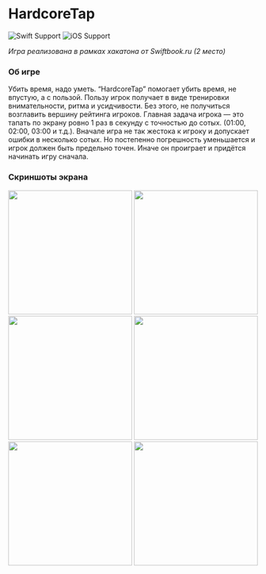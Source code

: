 # HardcoreTap
![Swift Support](https://img.shields.io/badge/Swift-4.2-orange.svg)
![iOS Support](https://img.shields.io/badge/iOS-11.0%2B-yellow.svg)

_Игра реализована в рамках хакатона от Swiftbook.ru (2 место)_

### Об игре 
Убить время, надо уметь. “HardcoreTap” помогает убить время, не впустую, а с пользой. Пользу игрок получает в виде тренировки внимательности, ритма и усидчивости. Без этого, не получиться возглавить вершину рейтинга игроков. Главная задача игрока — это тапать по экрану ровно 1 раз в секунду с точностью до сотых. (01:00, 02:00, 03:00 и т.д.). Вначале игра не так жестока к игроку и допускает ошибки в несколько сотых. Но постепенно погрешность уменьшается и игрок должен быть предельно точен. Иначе он проиграет и придётся начинать игру сначала.

### Скриншоты экрана 
<img src="https://raw.githubusercontent.com/bystritskiy/HardcoreTap/master/Media/01.png" width="250"> <img src="https://raw.githubusercontent.com/bystritskiy/HardcoreTap/master/Media/02.png" width="250"> <img src="https://raw.githubusercontent.com/bystritskiy/HardcoreTap/master/Media/03.png" width="250"> <img src="https://raw.githubusercontent.com/bystritskiy/HardcoreTap/master/Media/04.png" width="250"> <img src="https://raw.githubusercontent.com/bystritskiy/HardcoreTap/master/Media/05.png" width="250"> <img src="https://raw.githubusercontent.com/bystritskiy/HardcoreTap/master/Media/06.png" width="250">
